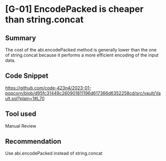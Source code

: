 # [G-01] EncodePacked is cheaper than string.concat

## Summary
The cost of the abi.encodePacked method is generally lower than the one of string.concat because it performs a more efficient encoding of the input data. 

## Code Snippet
https://github.com/code-423n4/2023-01-popcorn/blob/d95fc31449c260901811196d617366d6352258cd/src/vault/Vault.sol?plain=1#L70
## Tool used

Manual Review

## Recommendation
Use  abi.encodePacked instead of string.concat